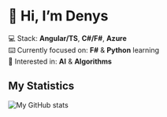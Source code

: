 # 👋 Hi, I’m Denys

💻 Stack: **Angular/TS**, **C#/F#**, **Azure** <br>
⌨️ Currently focused on: **F#** & **Python** learning <br>
💓 Interested in: **AI** & **Algorithms**<!--, Blockchain & DeFi--><br>

<!--
## My Projects
[![Readme Card](https://github-readme-stats.vercel.app/api/pin/?username=YatsInc&repo=L-Alfred&theme=github_dark)](https://github.com/YatsInc/L-Alfred)
[![Readme Card](https://github-readme-stats.vercel.app/api/pin/?username=YatsInc&repo=AuthAPI&theme=github_dark)](https://github.com/YatsInc/AuthAPI)
-->

## My Statistics
![My GitHub stats](https://github-readme-stats.vercel.app/api?username=dyats&show_icons=true&count_private=true&theme=github_dark)
